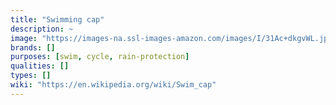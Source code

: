 ```yaml
---
title: "Swimming cap"
description: ~
image: "https://images-na.ssl-images-amazon.com/images/I/31Ac+dkgvWL.jpg"
brands: []
purposes: [swim, cycle, rain-protection]
qualities: []
types: []
wiki: "https://en.wikipedia.org/wiki/Swim_cap"
---
```

